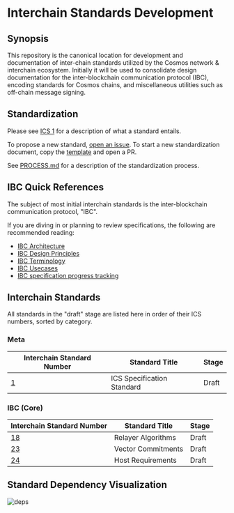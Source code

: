 # Interchain Standards Development

## Synopsis

This repository is the canonical location for development and documentation of inter-chain standards utilized by the Cosmos network & interchain ecosystem. Initially it will be used to consolidate design documentation for the inter-blockchain communication protocol (IBC), encoding standards for Cosmos chains, and miscellaneous utilities such as off-chain message signing.

## Standardization

Please see [ICS 1](spec/ics-1-ics-standard) for a description of what a standard entails.

To propose a new standard, [open an issue](https://github.com/cosmos/ics/issues/new). To start a new standardization document, copy the [template](spec/ics-template.md) and open a PR.

See [PROCESS.md](PROCESS.md) for a description of the standardization process.

## IBC Quick References

The subject of most initial interchain standards is the inter-blockchain communication protocol, "IBC".

If you are diving in or planning to review specifications, the following are recommended reading:
- [IBC Architecture](./ibc/1_IBC_ARCHITECTURE.md)
- [IBC Design Principles](./ibc/2_IBC_DESIGN_PRINCIPLES.md)
- [IBC Terminology](./ibc/3_IBC_TERMINOLOGY.md)
- [IBC Usecases](./ibc/4_IBC_USECASES.md)
- [IBC specification progress tracking](https://github.com/cosmos/ics/issues/26)

## Interchain Standards

All standards in the "draft" stage are listed here in order of their ICS numbers, sorted by category.

### Meta

| Interchain Standard Number   | Standard Title             | Stage |
| ---------------------------- | -------------------------- | ----- |
| [1](spec/ics-1-ics-standard) | ICS Specification Standard | Draft |

### IBC (Core)

| Interchain Standard Number                          | Standard Title                     | Stage |
| --------------------------------------------------- | ---------------------------------- | ----- |
| [18](spec/ics-18-relayer-algorithms)                | Relayer Algorithms                 | Draft |
| [23](spec/ics-23-vector-commitments)                | Vector Commitments                 | Draft |
| [24](spec/ics-24-host-requirements)                 | Host Requirements                  | Draft |

## Standard Dependency Visualization

![deps](deps.png)
